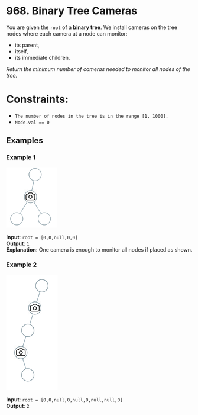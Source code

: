 # 968. Binary Tree Cameras

You are given the `root` of a **binary tree**. 
We install cameras on the tree nodes where each camera at a node can monitor:
* its parent, 
* itself, 
* its immediate children.

*Return the minimum number of cameras needed to monitor all nodes of the tree.*

Constraints:
============
*    `The number of nodes in the tree is in the range [1, 1000].`
*    `Node.val == 0`


Examples
--------

### Example 1

<img src="bst_cameras_01.png"  alt=""/>

**Input**: `root = [0,0,null,0,0]` <br />
**Output**: `1` <br />
**Explanation**: One camera is enough to monitor all nodes if placed as shown.


### Example 2

<img src="bst_cameras_02.png"  alt=""/>

**Input**: `root = [0,0,null,0,null,0,null,null,0]` <br />
**Output**: `2` <br />
